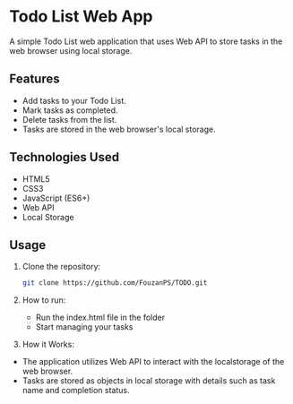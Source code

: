 # Todo List Web App

A simple Todo List web application that uses Web API to store tasks in the web browser using local storage.

## Features

- Add tasks to your Todo List.
- Mark tasks as completed.
- Delete tasks from the list.
- Tasks are stored in the web browser's local storage.

## Technologies Used

- HTML5
- CSS3
- JavaScript (ES6+)
- Web API
- Local Storage

## Usage

1. Clone the repository:

   ```bash
   git clone https://github.com/FouzanPS/TODO.git
2. How to run:
   - Run the index.html file in the folder
   - Start managing your tasks

3. How it Works:
  - The application utilizes Web API to interact with the localstorage of the web browser.
  - Tasks are stored as objects in local storage with details such as task name and completion status.


